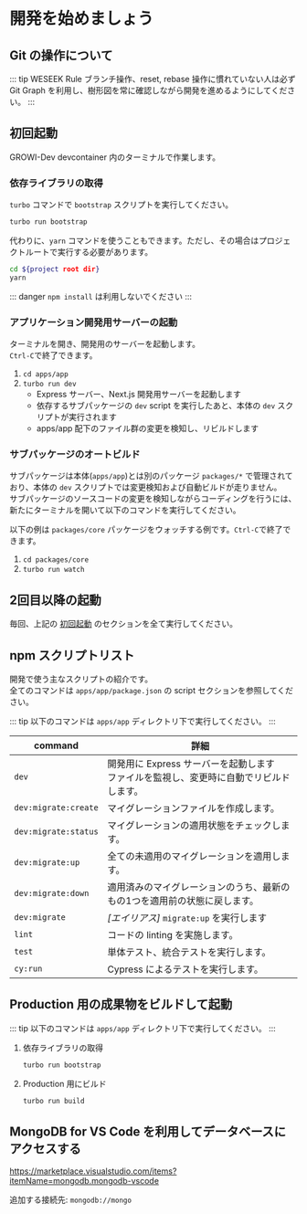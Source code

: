 # 開発を始めましょう

## Git の操作について

::: tip WESEEK Rule
ブランチ操作、reset, rebase 操作に慣れていない人は必ず Git Graph を利用し、樹形図を常に確認しながら開発を進めるようにしてください。
:::

## 初回起動

GROWI-Dev devcontainer 内のターミナルで作業します。

### 依存ライブラリの取得

`turbo` コマンドで `bootstrap` スクリプトを実行してください。

``` bash
turbo run bootstrap
```

代わりに、`yarn` コマンドを使うこともできます。ただし、その場合はプロジェクトルートで実行する必要があります。

``` bash
cd ${project root dir}
yarn
```

::: danger
`npm install` は利用しないでください
:::


### アプリケーション開発用サーバーの起動

ターミナルを開き、開発用のサーバーを起動します。  
`Ctrl-C`で終了できます。

1. `cd apps/app`
1. `turbo run dev`
   - Express サーバー、Next.js 開発用サーバーを起動します
   - 依存するサブパッケージの `dev` script を実行したあと、本体の `dev` スクリプトが実行されます
   - apps/app 配下のファイル群の変更を検知し、リビルドします

### サブパッケージのオートビルド

サブパッケージは本体(`apps/app`)とは別のパッケージ `packages/*` で管理されており、本体の `dev` スクリプトでは変更検知および自動ビルドが走りません。  
サブパッケージのソースコードの変更を検知しながらコーディングを行うには、新たにターミナルを開いて以下のコマンドを実行してください。  

以下の例は `packages/core` パッケージをウォッチする例です。`Ctrl-C`で終了できます。

1. `cd packages/core`
1. `turbo run watch`


## 2回目以降の起動

毎回、上記の [初回起動](#初回起動) のセクションを全て実行してください。

## npm スクリプトリスト

開発で使う主なスクリプトの紹介です。  
全てのコマンドは `apps/app/package.json` の script セクションを参照してください。

::: tip
以下のコマンドは `apps/app` ディレクトリ下で実行してください。
:::

|command|詳細|
|--|--|
|`dev`|開発用に Express サーバーを起動します<br>ファイルを監視し、変更時に自動でリビルドします。|
|`dev:migrate:create`|マイグレーションファイルを作成します。|
|`dev:migrate:status`|マイグレーションの適用状態をチェックします。|
|`dev:migrate:up`|全ての未適用のマイグレーションを適用します。|
|`dev:migrate:down`|適用済みのマイグレーションのうち、最新のもの1つを適用前の状態に戻します。|
|`dev:migrate`|*[エイリアス]* `migrate:up` を実行します|
|`lint`|コードの linting を実施します。|
|`test`|単体テスト、統合テストを実行します。|
|`cy:run`|Cypress によるテストを実行します。|


## Production 用の成果物をビルドして起動

::: tip
以下のコマンドは `apps/app` ディレクトリ下で実行してください。
:::

1. 依存ライブラリの取得

    ``` bash
    turbo run bootstrap
    ```

1. Production 用にビルド

    ```bash
    turbo run build
    ```


## MongoDB for VS Code を利用してデータベースにアクセスする

<https://marketplace.visualstudio.com/items?itemName=mongodb.mongodb-vscode>

追加する接続先: `mongodb://mongo`
